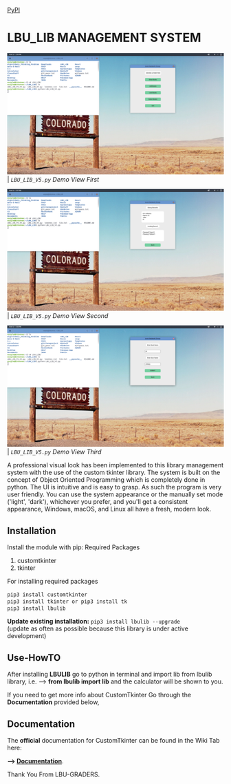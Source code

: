 [PyPI](https://pypi.org/project/caliz/)

# LBU_LIB MANAGEMENT SYSTEM

![](images/1.png)
| _`LBU_LIB_V5.py` Demo View First_

![](images/2.png)
| _`LBU_LIB_V5.py` Demo View Second_

![](images/3.png)
| _`LBU_LIB_V5.py` Demo View Third_

A professional visual look has been implemented to this library management system with the use of the custom tkinter library. The system is built on the concept of Object Oriented Programming which is completely done in
python. The UI is intuitive and is easy to grasp. As such the program is very user friendly. You can use the system appearance or the manually set mode ('light', 'dark'), whichever you prefer, and you'll get a consistent appearance, Windows, macOS, and Linux all have a fresh, modern look.


## Installation
Install the module with pip:
Required Packages
1. customtkinter
2. tkinter

For installing required packages
```
pip3 install customtkinter
pip3 install tkinter or pip3 install tk
pip3 install lbulib
```
**Update existing installation:** ```pip3 install lbulib --upgrade```\
(update as often as possible because this library is under active development)

## Use-HowTO

After installing **LBULIB** go to python in terminal and import lib from lbulib library, 
i.e. --> **from lbulib import lib**
and the calculator will be shown to you.

If you need to get more info about CustomTkinter Go through the **Documentation** provided below,

## Documentation

The **official** documentation for CustomTkinter can be found in the Wiki Tab here:

**--> [Documentation](https://github.com/TomSchimansky/CustomTkinter/wiki)**.

Thank You From LBU-GRADERS.
